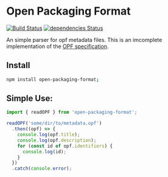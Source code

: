 # Open Packaging Format

[![Build Status](https://travis-ci.org/e-e-e/open-packaging-format.svg?branch=master)](https://travis-ci.org/e-e-e/open-packaging-format)
[![dependencies Status](https://david-dm.org/e-e-e/open-packaging-format/status.svg)](https://david-dm.org/e-e-e/open-packaging-format)

An simple parser for opf metadata files. This is an imcomplete implementation of the [OPF specification](http://www.idpf.org/epub/20/spec/OPF_2.0.1_draft.htm).

## Install

```bash
npm install open-packaging-format;
```

## Simple Use:

```js
import { readOPF } from 'open-packaging-format';

readOPF('some/dir/to/metadata.opf')
  .then((opf) => {
    console.log(opf.title);
    console.log(opf.description);
    for (const id of opf.identifiers) {
      console.log(id);
    }
  })
  .catch(console.error);
```
